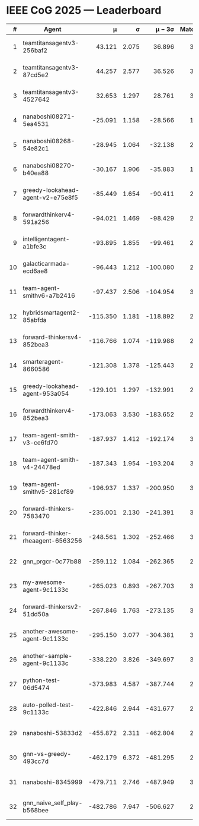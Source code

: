 # IEEE CoG 2025 — Leaderboard

| # | Agent | μ | σ | μ − 3σ | Matches | Updated |
|---:|---|---:|---:|---:|---:|---|
| 1 | teamtitansagentv3-256baf2 | 43.121 | 2.075 | 36.896 | 3260 | 2025-08-27 22:35 |
| 2 | teamtitansagentv3-87cd5e2 | 44.257 | 2.577 | 36.526 | 3180 | 2025-08-27 22:35 |
| 3 | teamtitansagentv3-4527642 | 32.653 | 1.297 | 28.761 | 3020 | 2025-08-27 22:35 |
| 4 | nanaboshi08271-5ea4531 | -25.091 | 1.158 | -28.566 | 1380 | 2025-08-27 22:35 |
| 5 | nanaboshi08268-54e82c1 | -28.945 | 1.064 | -32.138 | 2878 | 2025-08-27 22:35 |
| 6 | nanaboshi08270-b40ea88 | -30.167 | 1.906 | -35.883 | 1998 | 2025-08-27 22:35 |
| 7 | greedy-lookahead-agent-v2-e75e8f5 | -85.449 | 1.654 | -90.411 | 2594 | 2025-08-27 22:35 |
| 8 | forwardthinkerv4-591a256 | -94.021 | 1.469 | -98.429 | 2623 | 2025-08-27 22:35 |
| 9 | intelligentagent-a1bfe3c | -93.895 | 1.855 | -99.461 | 2740 | 2025-08-27 22:35 |
| 10 | galacticarmada-ecd6ae8 | -96.443 | 1.212 | -100.080 | 2920 | 2025-08-27 22:35 |
| 11 | team-agent-smithv6-a7b2416 | -97.437 | 2.506 | -104.954 | 3460 | 2025-08-27 22:35 |
| 12 | hybridsmartagent2-85abfda | -115.350 | 1.181 | -118.892 | 2740 | 2025-08-27 22:35 |
| 13 | forward-thinkersv4-852bea3 | -116.766 | 1.074 | -119.988 | 2670 | 2025-08-27 22:35 |
| 14 | smarteragent-8660586 | -121.308 | 1.378 | -125.443 | 2546 | 2025-08-27 22:35 |
| 15 | greedy-lookahead-agent-953a054 | -129.101 | 1.297 | -132.991 | 2974 | 2025-08-27 22:35 |
| 16 | forwardthinkerv4-852bea3 | -173.063 | 3.530 | -183.652 | 2451 | 2025-08-27 22:35 |
| 17 | team-agent-smith-v3-ce6fd70 | -187.937 | 1.412 | -192.174 | 3294 | 2025-08-27 22:35 |
| 18 | team-agent-smith-v4-24478ed | -187.343 | 1.954 | -193.204 | 3114 | 2025-08-27 22:35 |
| 19 | team-agent-smithv5-281cf89 | -196.937 | 1.337 | -200.950 | 3340 | 2025-08-27 22:35 |
| 20 | forward-thinkers-7583470 | -235.001 | 2.130 | -241.391 | 3220 | 2025-08-27 22:35 |
| 21 | forward-thinker-rheaagent-6563256 | -248.561 | 1.302 | -252.466 | 3306 | 2025-08-27 22:35 |
| 22 | gnn_prgcr-0c77b88 | -259.112 | 1.084 | -262.365 | 2720 | 2025-08-27 22:35 |
| 23 | my-awesome-agent-9c1133c | -265.023 | 0.893 | -267.703 | 3960 | 2025-08-27 22:35 |
| 24 | forward-thinkersv2-51dd50a | -267.846 | 1.763 | -273.135 | 3386 | 2025-08-27 22:35 |
| 25 | another-awesome-agent-9c1133c | -295.150 | 3.077 | -304.381 | 3600 | 2025-08-27 22:35 |
| 26 | another-sample-agent-9c1133c | -338.220 | 3.826 | -349.697 | 3280 | 2025-08-27 22:35 |
| 27 | python-test-06d5474 | -373.983 | 4.587 | -387.744 | 2550 | 2025-08-27 22:35 |
| 28 | auto-polled-test-9c1133c | -422.846 | 2.944 | -431.677 | 2700 | 2025-08-27 22:35 |
| 29 | nanaboshi-53833d2 | -455.872 | 2.311 | -462.804 | 2700 | 2025-08-27 22:35 |
| 30 | gnn-vs-greedy-493cc7d | -462.179 | 6.372 | -481.295 | 2960 | 2025-08-27 22:35 |
| 31 | nanaboshi-8345999 | -479.711 | 2.746 | -487.949 | 3150 | 2025-08-27 22:35 |
| 32 | gnn_naive_self_play-b568bee | -482.786 | 7.947 | -506.627 | 2340 | 2025-08-27 22:35 |
